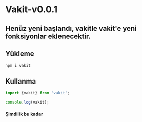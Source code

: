 # Vakit-v0.0.1

## Henüz yeni başlandı, vakitle vakit'e yeni fonksiyonlar eklenecektir.

## Yükleme
```
npm i vakit
```

## Kullanma
```js
import {vakit} from 'vakit';

console.log(vakit);
```

#### Şimdilik bu kadar
